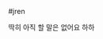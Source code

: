#jren 
<!DOCTYPE html>
<html>
<head>
	<title>쩨렌 일단 뭐할지 생각</title>
</head>
<body>
딱히 아직 할 말은 없어요 하하 
</body>
</html>
